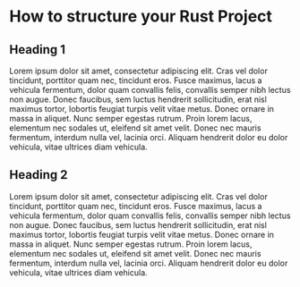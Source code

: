 # How to structure your Rust Project

## Heading 1
Lorem ipsum dolor sit amet, consectetur adipiscing elit. Cras vel dolor tincidunt, porttitor quam nec, tincidunt eros. Fusce maximus, lacus a vehicula fermentum, dolor quam convallis felis, convallis semper nibh lectus non augue. Donec faucibus, sem luctus hendrerit sollicitudin, erat nisl maximus tortor, lobortis feugiat turpis velit vitae metus. Donec ornare in massa in aliquet. Nunc semper egestas rutrum. Proin lorem lacus, elementum nec sodales ut, eleifend sit amet velit. Donec nec mauris fermentum, interdum nulla vel, lacinia orci. Aliquam hendrerit dolor eu dolor vehicula, vitae ultrices diam vehicula.

## Heading 2
Lorem ipsum dolor sit amet, consectetur adipiscing elit. Cras vel dolor tincidunt, porttitor quam nec, tincidunt eros. Fusce maximus, lacus a vehicula fermentum, dolor quam convallis felis, convallis semper nibh lectus non augue. Donec faucibus, sem luctus hendrerit sollicitudin, erat nisl maximus tortor, lobortis feugiat turpis velit vitae metus. Donec ornare in massa in aliquet. Nunc semper egestas rutrum. Proin lorem lacus, elementum nec sodales ut, eleifend sit amet velit. Donec nec mauris fermentum, interdum nulla vel, lacinia orci. Aliquam hendrerit dolor eu dolor vehicula, vitae ultrices diam vehicula.
